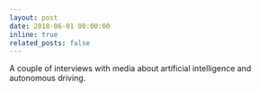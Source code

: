 ```yaml
---
layout: post
date: 2018-06-01 00:00:00
inline: true
related_posts: false
---
```


A couple of interviews with media about artificial intelligence and autonomous driving.
